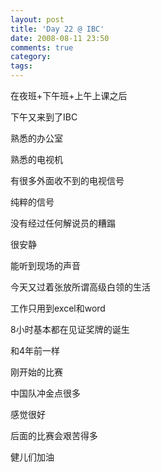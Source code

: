 ```yaml
---
layout: post
title: 'Day 22 @ IBC'
date: 2008-08-11 23:50
comments: true
category: 
tags:
---
```

    

在夜班+下午班+上午上课之后

下午又来到了IBC

熟悉的办公室

熟悉的电视机

有很多外面收不到的电视信号

纯粹的信号

没有经过任何解说员的糟蹋

很安静

能听到现场的声音

今天又过着张放所谓高级白领的生活

工作只用到excel和word

8小时基本都在见证奖牌的诞生

和4年前一样

刚开始的比赛

中国队冲金点很多

感觉很好

后面的比赛会艰苦得多

健儿们加油
